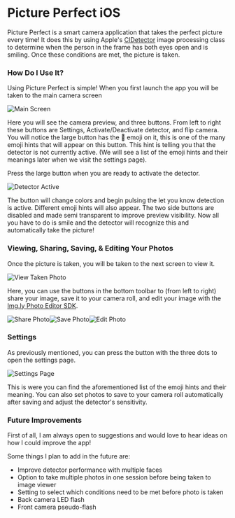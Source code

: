 # Picture Perfect iOS

Picture Perfect is a smart camera application that takes the perfect picture
every time! It does this by using Apple's [CIDetector](https://developer.apple.com/reference/coreimage/cidetector/) image
processing class to determine when the person in the frame has both eyes open and
is smiling. Once these conditions are met, the picture is taken.

### How Do I Use It?

Using Picture Perfect is simple! When you first launch the app you will be taken
to the main camera screen

![Main Screen](/images/mockup/main.png)

Here you will see the camera preview, and three buttons. From left to right
these buttons are Settings, Activate/Deactivate detector, and flip camera. You will
notice the large button has the 🙈 emoji on it, this is one of the many emoji hints
that will appear on this button. This hint is telling you that the detector is not
currently active. (We will see a list of the emoji hints and their meanings later
when we visit the settings page).

Press the large button when you are ready to activate the detector.

![Detector Active](/images/mockup/detector_active.png)

The button will change colors and begin pulsing the let you know detection is active. Different emoji hints will also appear. The two side buttons are disabled and made semi transparent to improve preview visibility. Now all you have to do is smile and the detector will recognize this and automatically take the picture!

### Viewing, Sharing, Saving, & Editing Your Photos

Once the picture is taken, you will be taken to the next screen to view it.

![View Taken Photo](/images/mockup/view_image.png)

Here, you can use the buttons in the bottom toolbar to (from left to right) share your image, save it to your camera roll, and edit your image with the [Img.ly Photo Editor SDK](https://www.photoeditorsdk.com/).

![Share Photo](/images/mockup/share.png)![Save Photo](/images/mockup/saved.png)![Edit Photo](/images/mockup/editor.png)

### Settings

As previously mentioned, you can press the button with the three dots to open the
settings page.

![Settings Page](/images/mockup/settings.png)

This is were you can find the aforementioned list of the emoji hints and their
meaning. You can also set photos to save to your camera roll automatically after
saving and adjust the detector's sensitivity.


### Future Improvements

First of all, I am always open to suggestions and would love to hear ideas on how
I could improve the app!

Some things I plan to add in the future are:
* Improve detector performance with multiple faces
* Option to take multiple photos in one session before being taken to image viewer
* Setting to select which conditions need to be met before photo is taken
* Back camera LED flash
* Front camera pseudo-flash
